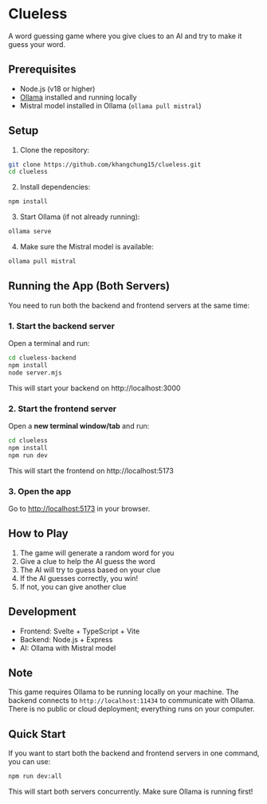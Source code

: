 # Clueless

A word guessing game where you give clues to an AI and try to make it guess your word.

## Prerequisites

- Node.js (v18 or higher)
- [Ollama](https://ollama.ai/) installed and running locally
- Mistral model installed in Ollama (`ollama pull mistral`)

## Setup

1. Clone the repository:
```bash
git clone https://github.com/khangchung15/clueless.git
cd clueless
```

2. Install dependencies:
```bash
npm install
```

3. Start Ollama (if not already running):
```bash
ollama serve
```

4. Make sure the Mistral model is available:
```bash
ollama pull mistral
```

## Running the App (Both Servers)

You need to run both the backend and frontend servers at the same time:

### 1. Start the backend server
Open a terminal and run:
```bash
cd clueless-backend
npm install
node server.mjs
```
This will start your backend on http://localhost:3000

### 2. Start the frontend server
Open a **new terminal window/tab** and run:
```bash
cd clueless
npm install
npm run dev
```
This will start the frontend on http://localhost:5173

### 3. Open the app
Go to [http://localhost:5173](http://localhost:5173) in your browser.

## How to Play

1. The game will generate a random word for you
2. Give a clue to help the AI guess the word
3. The AI will try to guess based on your clue
4. If the AI guesses correctly, you win!
5. If not, you can give another clue

## Development

- Frontend: Svelte + TypeScript + Vite
- Backend: Node.js + Express
- AI: Ollama with Mistral model

## Note

This game requires Ollama to be running locally on your machine. The backend connects to `http://localhost:11434` to communicate with Ollama. There is no public or cloud deployment; everything runs on your computer.

## Quick Start

If you want to start both the backend and frontend servers in one command, you can use:

```bash
npm run dev:all
```

This will start both servers concurrently. Make sure Ollama is running first!
